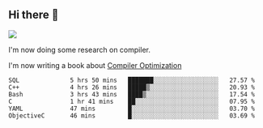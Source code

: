 


<!--
**liusy58/liusy58** is a ✨ _special_ ✨ repository because its `README.md` (this file) appears on your GitHub profile.

Here are some ideas to get you started:

- 🔭 I’m currently working on ...
- 🌱 I’m currently learning ...
- 👯 I’m looking to collaborate on ...
- 🤔 I’m looking for help with ...
- 💬 Ask me about ...
- 📫 How to reach me: ...
- 😄 Pronouns: ...
- ⚡ Fun fact: ...
-->
<!--
![](https://komarev.com/ghpvc/?username=liusy58&color=brightgreen&label=PROFILE+VIEWS)




- 🔭 I’m currently working on my .
- 📫 How to reach me:plz contact me by [email](liusy58@,ail2.sysu.edu.cn) or WeChat(LIUSIYU_58)
- 🏫 I'm an undergraduate in Sun-Yat-sen University majoring in the computer science. Expected to graduate in Spring 2021.
- 👯 I'm now interested in System such as OS, Compiler and Database. 
- 🤔 I’m looking for help with Database System.
-->

## Hi there 👋
![](https://komarev.com/ghpvc/?username=liusy58&color=brightgreen&label=PROFILE+VIEWS)



I'm now doing some research on compiler.

I'm now writing a book about [Compiler Optimization](https://github.com/liusy58/CompilerNotes/blob/master/main.pdf)


 <!--START_SECTION:waka-->

```text
SQL              5 hrs 50 mins   ███████░░░░░░░░░░░░░░░░░░   27.57 %
C++              4 hrs 26 mins   █████▒░░░░░░░░░░░░░░░░░░░   20.93 %
Bash             3 hrs 43 mins   ████▒░░░░░░░░░░░░░░░░░░░░   17.54 %
C                1 hr 41 mins    ██░░░░░░░░░░░░░░░░░░░░░░░   07.95 %
YAML             47 mins         █░░░░░░░░░░░░░░░░░░░░░░░░   03.70 %
ObjectiveC       46 mins         █░░░░░░░░░░░░░░░░░░░░░░░░   03.69 %
```

<!--END_SECTION:waka-->
